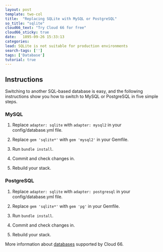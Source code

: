 ```yaml
---
layout: post
template: two-col
title:  "Replacing SQLite with MySQL or PostgreSQL"
so_title: "sqlite"
cloud66_text: "Try Cloud 66 for free"
cloud66_sticky: true
date:   1895-09-26 15:33:13
categories: 
lead: SQLite is not suitable for production environments
search-tags: ['']
tags: ['Database']
tutorial: true
---
```



## Instructions
Switching to another SQL-based database is easy, and the following instructions show you how to switch to MySQL or PostgreSQL in five simple steps.

### MySQL

<ol>
	<li>
		<p>
			Replace <code>adapter: sqlite</code> with <code>adapter: mysql2</code> in your config/database.yml file.
		</p>
	</li>
	<li>
		<p>
			Replace <code>gem 'sqlite*'</code> with <code>gem 'mysql2'</code> in your Gemfile.
		</p>
	</li>
	<li>
    	<p>
    		Run <code>bundle install</code>.
    	</p>
    </li>
    <li>
        <p>
            Commit and check changes in.
        </p>
    </li>
    <li>
        <p>
           	Rebuild your stack.
        </p>
    </li>
</ol>

### PostgreSQL

<ol>
	<li>
		<p>
			Replace <code>adapter: sqlite</code> with <code>adapter: postgresql</code> in your config/database.yml file.
		</p>
	</li>
	<li>
		<p>
			Replace <code>gem 'sqlite*'</code> with <code>gem 'pg'</code> in your Gemfile.
		</p>
	</li>
	<li>
    	<p>
    		Run <code>bundle install</code>.
    	</p>
    </li>
    <li>
        <p>
            Commit and check changes in.
        </p>
    </li>
    <li>
        <p>
           	Rebuild your stack.
        </p>
    </li>
</ol>

More information about [databases](/stacks/databases.html) supported by Cloud 66.